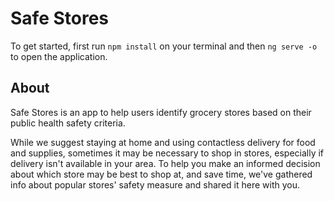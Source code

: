 # Safe Stores

To get started, first run `npm install` on your terminal and then `ng serve -o` to open the application.

## About 

Safe Stores is an app to help users identify grocery stores based on their public health safety criteria. 

While we suggest staying at home and using contactless delivery for food and supplies, sometimes it may be necessary to shop in stores, especially if delivery isn't available in your area. To help you make an informed decision about which store may be best to shop at, and save time, we've gathered info about popular stores' safety measure and shared it here with you.

